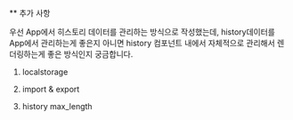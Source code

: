 \*\* 추가 사항

우선 App에서 히스토리 데이터를 관리하는 방식으로 작성했는데, history데이터를 App에서 관리하는게 좋은지 아니면 history 컴포넌트 내에서 자체적으로 관리해서 렌더링하는게 좋은 방식인지 궁금합니다.

1. localstorage

2. import & export

3. history max_length
